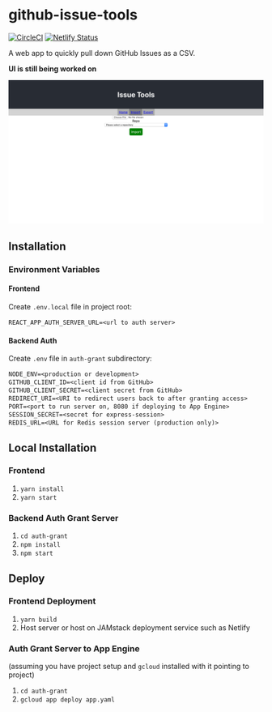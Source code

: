 # github-issue-tools

[![CircleCI](https://circleci.com/gh/Coteh/github-issue-tools.svg?style=shield)](https://circleci.com/gh/Coteh/github-issue-tools)
[![Netlify Status](https://api.netlify.com/api/v1/badges/3f29e058-5c26-4434-9172-dab2accfaaa3/deploy-status)](https://app.netlify.com/sites/issue-tools/deploys)

A web app to quickly pull down GitHub Issues as a CSV.

**UI is still being worked on**

![Screenshot](screenshot.png)

## Installation

### Environment Variables

#### Frontend

Create `.env.local` file in project root:

```
REACT_APP_AUTH_SERVER_URL=<url to auth server>
```

#### Backend Auth

Create `.env` file in `auth-grant` subdirectory:

```
NODE_ENV=<production or development>
GITHUB_CLIENT_ID=<client id from GitHub>
GITHUB_CLIENT_SECRET=<client secret from GitHub>
REDIRECT_URI=<URI to redirect users back to after granting access>
PORT=<port to run server on, 8080 if deploying to App Engine>
SESSION_SECRET=<secret for express-session>
REDIS_URL=<URL for Redis session server (production only)>
```

## Local Installation

### Frontend

1. `yarn install`
1. `yarn start`

### Backend Auth Grant Server

1. `cd auth-grant`
1. `npm install`
1. `npm start`

## Deploy

### Frontend Deployment

1. `yarn build`
1. Host server or host on JAMstack deployment service such as Netlify

### Auth Grant Server to App Engine

(assuming you have project setup and `gcloud` installed with it pointing to project)

1. `cd auth-grant`
1. `gcloud app deploy app.yaml`
